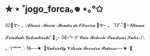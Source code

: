 # ✮ ⋆ ˚jogo_forca｡𖦹 ⋆｡°✩

02🍒࿐ 。𝓐𝓵𝓪𝓷𝓲𝓼 𝓜𝓪𝓻𝓲𝓪 𝓜𝓮𝓷𝓭𝓮𝓼 𝓭𝓮 𝓞𝓵𝓲𝓿𝓮𝓲𝓻𝓪 🍒࿐ 。 ۫
13˚˖𓍢ִ໋🌷͙֒✧𝓔𝓵𝓲𝓪𝓶𝓪 𝓣𝓻𝓲𝓷𝓭𝓪𝓭𝓮 𝓖𝓸𝓵𝓸𝓶𝓫𝓲𝓸𝓼𝓴𝓲˚.🎀༘⋆
08⋆˚࿔ デ 𝓒𝓪𝓲𝓸 𝓡𝓸𝓫𝓮𝓻𝓽𝓸 𝓢𝓪𝓷𝓭𝓻𝓲𝓷𝓲 𝓢𝓪𝓵𝓮𝓼⋆/ᐠ. ｡.ᐟ\ᵐᵉᵒʷˎˊ˗
18──★ ˙🍓𝓖𝓪𝓫𝓻𝓲𝓮𝓵𝓵𝔂 𝓥𝓲𝓽𝓸𝓻𝓲𝓪 𝓕𝓮𝓻𝓻𝓮𝓲𝓻𝓪 𝓟𝓮𝓭𝓻𝓸𝓼𝓸──★ ˙🍓
